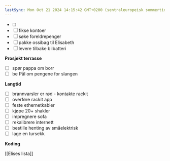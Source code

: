 ```yaml
---
lastSync: Mon Oct 21 2024 14:15:42 GMT+0200 (sentraleuropeisk sommertid)
---
```

- [ ] 
- [ ] fikse kontoer 
- [ ] søke foreldrepenger
- [ ] pakke ossibag til Elisabeth
- [ ] levere tilbake bilbatteri

**Prosjekt terrasse**
- [ ] spør pappa om borr
- [ ] be Pål om pengene for slangen

**Langtid**
- [ ] brannvarsler er rød - kontakte rackit
- [ ] overføre rackit app
- [ ] feste ethernetkabler 
- [ ] kjøpe 20+ shakler 
- [ ] impregnere sofa 
- [ ] rekalibrere internett
- [ ] bestille henting av småelektrisk
- [ ] lage en tursekk

**Koding**

[[Elises lista]]